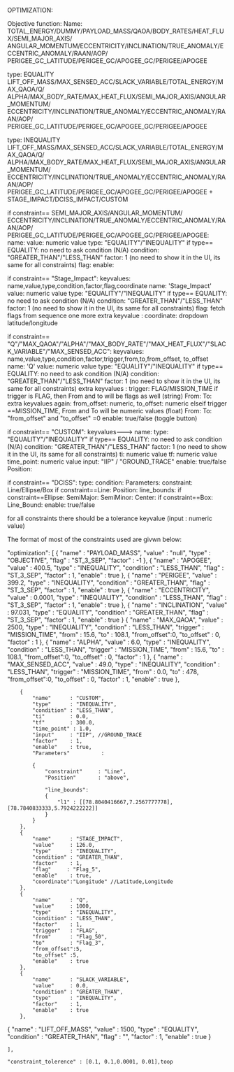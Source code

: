 OPTIMIZATION:

Objective function:
Name: TOTAL_ENERGY/DUMMY/PAYLOAD_MASS/QAOA/BODY_RATES/HEAT_FLUX/SEMI_MAJOR_AXIS/
ANGULAR_MOMENTUM/ECCENTRICITY/INCLINATION/TRUE_ANOMALY/ECCENTRIC_ANOMALY/RAAN/AOP/
PERIGEE_GC_LATITUDE/PERIGEE_GC/APOGEE_GC/PERIGEE/APOGEE

type: EQUALITY
LIFT_OFF_MASS/MAX_SENSED_ACC/SLACK_VARIABLE/TOTAL_ENERGY/MAX_QAOA/Q/
ALPHA/MAX_BODY_RATE/MAX_HEAT_FLUX/SEMI_MAJOR_AXIS/ANGULAR_MOMENTUM/
ECCENTRICITY/INCLINATION/TRUE_ANOMALY/ECCENTRIC_ANOMALY/RAAN/AOP/
PERIGEE_GC_LATITUDE/PERIGEE_GC/APOGEE_GC/PERIGEE/APOGEE

type: INEQUALITY
LIFT_OFF_MASS/MAX_SENSED_ACC/SLACK_VARIABLE/TOTAL_ENERGY/MAX_QAOA/Q/
ALPHA/MAX_BODY_RATE/MAX_HEAT_FLUX/SEMI_MAJOR_AXIS/ANGULAR_MOMENTUM/
ECCENTRICITY/INCLINATION/TRUE_ANOMALY/ECCENTRIC_ANOMALY/RAAN/AOP/
PERIGEE_GC_LATITUDE/PERIGEE_GC/APOGEE_GC/PERIGEE/APOGEE +
STAGE_IMPACT/DCISS_IMPACT/CUSTOM

if constraint== SEMI_MAJOR_AXIS/ANGULAR_MOMENTUM/
ECCENTRICITY/INCLINATION/TRUE_ANOMALY/ECCENTRIC_ANOMALY/RAAN/AOP/
PERIGEE_GC_LATITUDE/PERIGEE_GC/APOGEE_GC/PERIGEE/APOGEE:
name:
value: numeric value
type: "EQUALITY"/"INEQUALITY"
if type== EQUALITY: no need to ask condition (N/A)
condition: "GREATER_THAN"/"LESS_THAN"
factor: 1 (no need to show it in the UI, its same for all constraints)
flag:
enable:

if constraint== "Stage_Impact":
keyvalues: name,value,type,condition,factor,flag,coordinate
name: 'Stage_Impact'
value: numeric value
type: "EQUALITY"/"INEQUALITY"
if type== EQUALITY: no need to ask condition (N/A)
condition: "GREATER_THAN"/"LESS_THAN"
factor: 1 (no need to show it in the UI, its same for all constraints)
flag: fetch flags from sequence
one more extra keyvalue :
coordinate: dropdown latitude/longitude

if constraint== "Q"/"MAX_QAOA"/"ALPHA"/"MAX_BODY_RATE"/"MAX_HEAT_FLUX"/"SLACK_VARIABLE"/"MAX_SENSED_ACC":
keyvalues: name,value,type,condition,factor,trigger,from,to,from_offset, to_offset
name: 'Q'
value: numeric value
type: "EQUALITY"/"INEQUALITY"
if type== EQUALITY: no need to ask condition (N/A)
condition: "GREATER_THAN"/"LESS_THAN"
factor: 1 (no need to show it in the UI, its same for all constraints)
extra keyvalues :
trigger: FLAG/MISSION_TIME
if trigger is FLAG, then From and to will be flags as well (string)
From:
To:
extra keyvalues again:
from_offset: numeric,
to_offset: numeric
elseif trigger ==MISSION_TIME, From and To will be numeric values (float)
From:
To:
"from_offset" and "to_offset" =0
enable: true/false (toggle button)

if constraint== "CUSTOM":
keyvalues--->
name:
type: "EQUALITY"/"INEQUALITY"
if type== EQUALITY: no need to ask condition (N/A)
condition: "GREATER_THAN"/"LESS_THAN"
factor: 1 (no need to show it in the UI, its same for all constraints)
ti: numeric value
tf: numeric value
time_point: numeric value
input: "IIP" / "GROUND_TRACE"
enable: true/false
Position:

if constraint== "DCISS":
type:
condition:
Parameters:
constraint: Line/Ellipse/Box
if constraint==Line:
Position:
line_bounds:
if constraint==Ellipse:
SemiMajor:
SemiMinor:
Center:
if constraint==Box:
Line_Bound:
enable: true/false

for all constraints there should be a tolerance keyvalue (input : numeric value)

The format of most of the constraints used are givwn below:

"optimization":
[
{
"name" : "PAYLOAD_MASS",
"value" : "null",
"type" : "OBJECTIVE",
"flag" : "ST_3_SEP",
"factor" : -1
},
{
"name" : "APOGEE",
"value" : 400.5,
"type" : "INEQUALITY",
"condition" : "LESS_THAN",
"flag" : "ST_3_SEP",
"factor" : 1,
"enable" : true
},
{
"name" : "PERIGEE",
"value" : 399.2,
"type" : "INEQUALITY",
"condition" : "GREATER_THAN",
"flag" : "ST_3_SEP",
"factor" : 1,
"enable" : true
},
{
"name" : "ECCENTRICITY",
"value" : 0.0001,
"type" : "INEQUALITY",
"condition" : "LESS_THAN",
"flag" : "ST_3_SEP",
"factor" : 1,
"enable" : true
},
{
"name" : "INCLINATION",
"value" : 97.031,
"type" : "EQUALITY",
"condition" : "GREATER_THAN",
"flag" : "ST_3_SEP",
"factor" : 1,
"enable" : true
}
{
"name" : "MAX_QAOA",
"value" : 2500,
"type" : "INEQUALITY",
"condition" : "LESS_THAN",
"trigger" : "MISSION_TIME",
"from" : 15.6,
"to" : 108.1,
"from_offset":0,
"to_offset" : 0,
"factor" : 1
},
{
"name" : "ALPHA",
"value" : 6.0,
"type" : "INEQUALITY",
"condition" : "LESS_THAN",
"trigger" : "MISSION_TIME",
"from" : 15.6,
"to" : 108.1,
"from_offset":0,
"to_offset" : 0,
"factor" : 1
},
{
"name" : "MAX_SENSED_ACC",
"value" : 49.0,
"type" : "INEQUALITY",
"condition" : "LESS_THAN",
"trigger" : "MISSION_TIME",
"from" : 0.0,
"to" : 478,
"from_offset":0,
"to_offset" : 0,
"factor" : 1,
"enable" : true
},

        {
            "name"      : "CUSTOM",
            "type"      : "INEQUALITY",
            "condition" : "LESS_THAN",
            "ti"        : 0.0,
            "tf"        : 300.0,
            "time_point" : 1.0,
            "input"     : "IIP", //GROUND_TRACE
            "factor"    : 1,
            "enable"    : true,
            "Parameters"          :

            {
                "constraint"     : "Line",
                "Position"       : "above",

                "line_bounds":
                {
                    "l1" : [[78.8040416667,7.2567777778],[78.7840833333,5.7924222222]]
                }
            }
        },
    	{
    		"name"      : "STAGE_IMPACT",
    		"value"     : 126.0,
    		"type"      : "INEQUALITY",
    		"condition" : "GREATER_THAN",
    		"factor"    : 1,
    		"flag"     : "Flag_5",
    		"enable"    : true,
    		"coordinate":"Longitude" //Latitude,Longitude
    	},
        {
    		"name"      : "Q",
    		"value"     : 1000,
    		"type"      : "INEQUALITY",
    		"condition" : "LESS_THAN",
    		"factor"    : 1,
    		"trigger"   : "FLAG",
    		"from"      : "Flag_50",
    		"to"        : "Flag_3",
    		"from_offset":5,
    		"to_offset" :5,
    		"enable"    : true
        },
    	{
            "name"      : "SLACK_VARIABLE",
            "value"     : 0.0,
            "condition" : "GREATER_THAN",
            "type"      : "INEQUALITY",
            "factor"    : 1,
    		"enable"    : true
    	},

{
"name" : "LIFT_OFF_MASS",
"value" : 1500,
"type" : "EQUALITY",
"condition" : "GREATER_THAN",
"flag" : "",
"factor" : 1,
"enable" : true
}

    ],

    "constraint_tolerence" : [0.1, 0.1,0.0001, 0.01],toop
